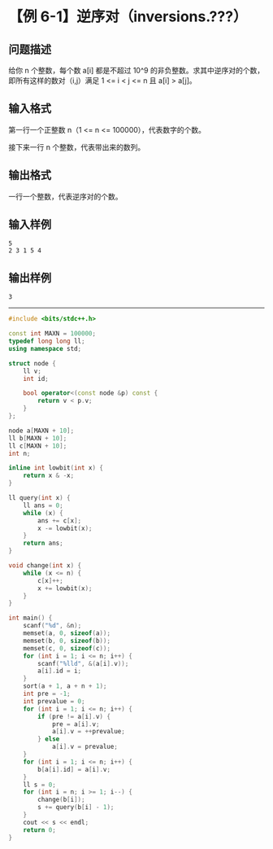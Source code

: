 # 【例 6-1】逆序对（inversions.???）

## 问题描述

给你 n 个整数，每个数 a[i] 都是不超过 10^9 的非负整数。求其中逆序对的个数，即所有这样的数对（i,j）满足 1 <= i < j <= n 且 a[i] > a[j]。
## 输入格式

第一行一个正整数 n（1 <= n <= 100000），代表数字的个数。

接下来一行 n 个整数，代表带出来的数列。
## 输出格式

一行一个整数，代表逆序对的个数。
## 输入样例
```
5
2 3 1 5 4
```
## 输出样例
```
3
```

----

```cpp
#include <bits/stdc++.h>

const int MAXN = 100000;
typedef long long ll;
using namespace std;

struct node {
    ll v;
    int id;

    bool operator<(const node &p) const {
        return v < p.v;
    }
};

node a[MAXN + 10];
ll b[MAXN + 10];
ll c[MAXN + 10];
int n;

inline int lowbit(int x) {
    return x & -x;
}

ll query(int x) {
    ll ans = 0;
    while (x) {
        ans += c[x];
        x -= lowbit(x);
    }
    return ans;
}

void change(int x) {
    while (x <= n) {
        c[x]++;
        x += lowbit(x);
    }
}

int main() {
    scanf("%d", &n);
    memset(a, 0, sizeof(a));
    memset(b, 0, sizeof(b));
    memset(c, 0, sizeof(c));
    for (int i = 1; i <= n; i++) {
        scanf("%lld", &(a[i].v));
        a[i].id = i;
    }
    sort(a + 1, a + n + 1);
    int pre = -1;
    int prevalue = 0;
    for (int i = 1; i <= n; i++) {
        if (pre != a[i].v) {
            pre = a[i].v;
            a[i].v = ++prevalue;
        } else
            a[i].v = prevalue;
    }
    for (int i = 1; i <= n; i++) {
        b[a[i].id] = a[i].v;
    }
    ll s = 0;
    for (int i = n; i >= 1; i--) {
        change(b[i]);
        s += query(b[i] - 1);
    }
    cout << s << endl;
    return 0;
}
```